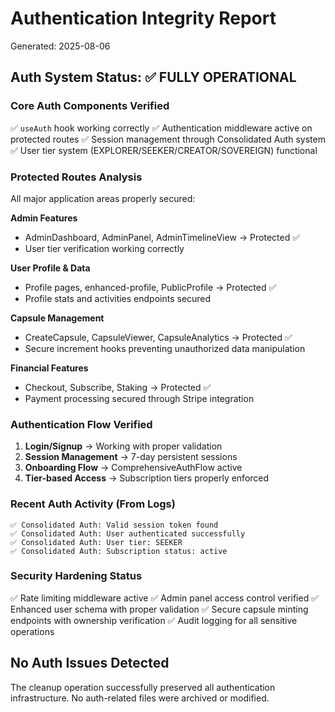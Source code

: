 # Authentication Integrity Report
Generated: 2025-08-06

## Auth System Status: ✅ FULLY OPERATIONAL

### Core Auth Components Verified
✅ `useAuth` hook working correctly
✅ Authentication middleware active on protected routes
✅ Session management through Consolidated Auth system
✅ User tier system (EXPLORER/SEEKER/CREATOR/SOVEREIGN) functional

### Protected Routes Analysis
All major application areas properly secured:

**Admin Features**
- AdminDashboard, AdminPanel, AdminTimelineView → Protected ✅
- User tier verification working correctly

**User Profile & Data**
- Profile pages, enhanced-profile, PublicProfile → Protected ✅
- Profile stats and activities endpoints secured

**Capsule Management** 
- CreateCapsule, CapsuleViewer, CapsuleAnalytics → Protected ✅
- Secure increment hooks preventing unauthorized data manipulation

**Financial Features**
- Checkout, Subscribe, Staking → Protected ✅
- Payment processing secured through Stripe integration

### Authentication Flow Verified
1. **Login/Signup** → Working with proper validation
2. **Session Management** → 7-day persistent sessions
3. **Onboarding Flow** → ComprehensiveAuthFlow active
4. **Tier-based Access** → Subscription tiers properly enforced

### Recent Auth Activity (From Logs)
```
✅ Consolidated Auth: Valid session token found
✅ Consolidated Auth: User authenticated successfully
✅ Consolidated Auth: User tier: SEEKER
✅ Consolidated Auth: Subscription status: active
```

### Security Hardening Status
✅ Rate limiting middleware active
✅ Admin panel access control verified
✅ Enhanced user schema with proper validation
✅ Secure capsule minting endpoints with ownership verification
✅ Audit logging for all sensitive operations

## No Auth Issues Detected
The cleanup operation successfully preserved all authentication infrastructure. No auth-related files were archived or modified.